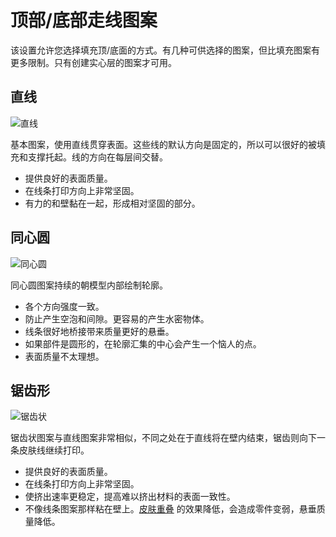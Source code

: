 顶部/底部走线图案
====
该设置允许您选择填充顶/底面的方式。有几种可供选择的图案，但比填充图案有更多限制。只有创建实心层的图案才可用。

<!--screenshot {
"image_path": "top_bottom_pattern_lines.png",
"models": [{"script": "ring_5mm.scad"}],
"camera_position": [0, 0, 100],
"settings": {"top_bottom_pattern": "lines"},
"colours": 64
}-->
直线
----
![直线](../images/top_bottom_pattern_lines.png)

基本图案，使用直线贯穿表面。这些线的默认方向是固定的，所以可以很好的被填充和支撑托起。线的方向在每层间交替。
* 提供良好的表面质量。
* 在线条打印方向上非常坚固。
* 有力的和壁黏在一起，形成相对坚固的部分。

<!--screenshot {
"image_path": "top_bottom_pattern_concentric.png",
"models": [{"script": "ring_5mm.scad"}],
"camera_position": [0, 0, 100],
"settings": {"top_bottom_pattern": "concentric"},
"colours": 64
}-->
同心圆
----
![同心圆](../images/top_bottom_pattern_concentric.png)

同心圆图案持续的朝模型内部绘制轮廓。
* 各个方向强度一致。
* 防止产生空泡和间隙。更容易的产生水密物体。
* 线条很好地桥接带来质量更好的悬垂。
* 如果部件是圆形的，在轮廓汇集的中心会产生一个恼人的点。
* 表面质量不太理想。

<!--screenshot {
"image_path": "top_bottom_pattern_zigzag.png",
"models": [{"script": "ring_5mm.scad"}],
"camera_position": [0, 0, 100],
"settings": {"top_bottom_pattern": "zigzag"},
"colours": 64
}-->
锯齿形
----
![锯齿状](../images/top_bottom_pattern_zigzag.png)

锯齿状图案与直线图案非常相似，不同之处在于直线将在壁内结束，锯齿则向下一条皮肤线继续打印。
* 提供良好的表面质量。
* 在线条打印方向上非常坚固。
* 使挤出速率更稳定，提高难以挤出材料的表面一致性。
* 不像线条图案那样粘在壁上。[皮肤重叠](skin_overlap.md) 的效果降低，会造成零件变弱，悬垂质量降低。
